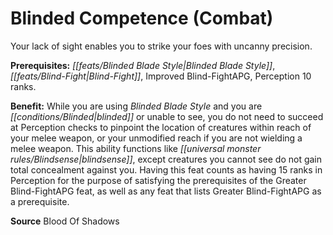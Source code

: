 ﻿---
cssclass: [feats]

---
# Blinded Competence (Combat)

Your lack of sight enables you to strike your foes with uncanny precision.

**Prerequisites:** _[[feats/Blinded Blade Style|Blinded Blade Style]]_, _[[feats/Blind-Fight|Blind-Fight]]_, Improved Blind-FightAPG, Perception 10 ranks.

**Benefit:** While you are using _Blinded Blade Style_ and you are _[[conditions/Blinded|blinded]]_ or unable to see, you do not need to succeed at Perception checks to pinpoint the location of creatures within reach of your melee weapon, or your unmodified reach if you are not wielding a melee weapon. This ability functions like _[[universal monster rules/Blindsense|blindsense]]_, except creatures you cannot see do not gain total concealment against you. Having this feat counts as having 15 ranks in Perception for the purpose of satisfying the prerequisites of the Greater Blind-FightAPG feat, as well as any feat that lists Greater Blind-FightAPG as a prerequisite.

**Source** Blood Of Shadows